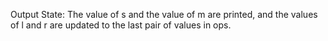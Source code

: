 Output State: The value of s and the value of m are printed, and the values of l and r are updated to the last pair of values in ops.